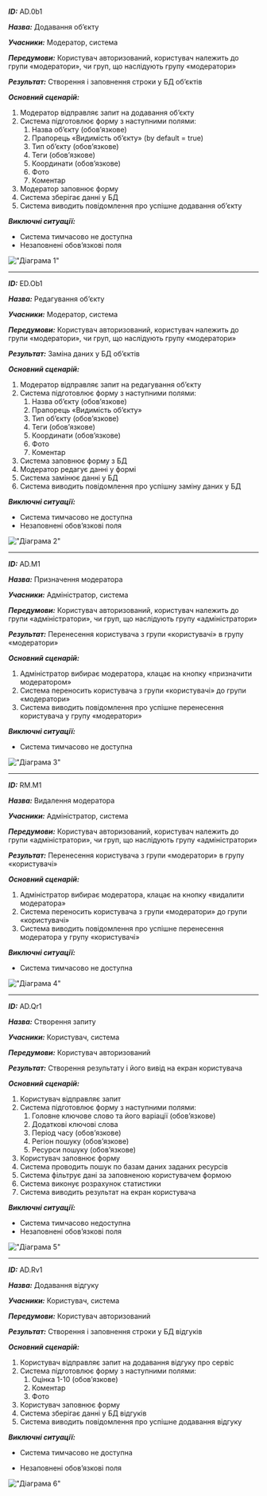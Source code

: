 ***ID:*** AD.0b1

***Назва:*** Додавання об’єкту

***Учасники:*** Модератор, система

***Передумови:*** Користувач авторизований, користувач належить до групи «модератори», чи груп, що наслідують групу «модератори»

***Результат:*** Створення і заповнення строки у БД об’єктів

***Основний сценарій:*** 
1. Модератор відправляє запит на додавання об’єкту
2. Система підготовлює форму з наступними полями:
    1. Назва об’єкту (обов’язкове)
     2. Прапорець «Видимість об’єкту» (by default = true)
     3. Тип об’єкту (обов’язкове)
     4. Теги (обов’язкове)
     5. Координати (обов’язкове)
     6. Фото
     7. Коментар
3. Модератор заповнює форму 
4. Система зберігає данні у БД
5. Система виводить повідомлення про успішне додавання об’єкту
    
***Виключні ситуації:***
- Система тимчасово не доступна
- Незаповнені обов’язкові поля
   
!["Діаграма 1"](http://www.plantuml.com/plantuml/png/VL9DJi9W4DtFARxW0atg1UY6kFOI9DIV17-2xQuB43KkI8Y6m4PDk46fe5_uALTuSoFVYBAgBfhCp9jvy-Rrgz_4ZNQSNBGanGiAp33N3ZAzHQ6TLBvHIVUEpq_FugDM4gMOm6kN-1mhPAdKC66IMpjBQwnruFJEKk9Uy8Of2kHL7U0J2mjrvB1XiDH1JJYH4SYH1QpQQiECIn-qBnKY7ZD-AntPMkqxZawhEiI2MQ_YzflHIIDfnUxGnUqaEWY4UZmsWJEHU8SFd2qsLcEoZTOXU2LS_2_FBZ4lVYXMTYBpJ3jXkM4rZBSd8CUwn91GIXmSOseiB7piHaYSCVHwxxJdy8HXoCvdUEIO4zprRRQYMJ9zorz0O6uM7DOkmv4-ihgpSCPm7Fxrpw-kfHvTDlaglW00)

-------------
    
***ID:*** ED.Ob1

***Назва:*** Редагування об’єкту

***Учасники:*** Модератор, система

***Передумови:*** Користувач авторизований, користувач належить до групи «модератори», чи груп, що наслідують групу «модератори»

***Результат:*** Заміна даних у БД об’єктів

***Основний сценарій:*** 
1. Модератор відправляє запит на редагування об’єкту
2. Система підготовлює форму з наступними полями:
    1. Назва об’єкту (обов’язкове)
    2. Прапорець «Видимість об’єкту»
    3. Тип об’єкту (обов’язкове)
    4. Теги (обов’язкове)
    5. Координати (обов’язкове)
    6. Фото
    7. Коментар
3. Система заповнює форму з БД
4. Модератор редагує данні у формі
5. Система замінює данні у БД
6. Система виводить повідомлення про успішну заміну даних у БД

***Виключні ситуації:***
- Система тимчасово не доступна
- Незаповнені обов’язкові поля
    
!["Діаграма 2"](http://www.plantuml.com/plantuml/png/VLBDJi9W4Bn_J_453sXINu1UY6TVWeJwa-1FiBtr0AB60mdH4BYe2MzGiCG6-CehpBwHyssq7aGFJNOxExCpcwzv4xUwSNBHCIbUK2B7Kdh8v1Qbz5AZg4dtZizFp-AZJXAbcA6GFl4bDiXIqy2CpSAFyvU3av6LEzyIBmpUCAVieYuZV63bIvbOR5ciPTGmP6G45iW2_lMhYQcMFCZGr8WKoFbjPEBNoj2IEg_B62jsWvhTRqSdhQGJsqCRTvFe833qKs0RM3NvZYAmkfYggkGq7gsz4Yx_jwT9U8ilYOsFo3wJNiZaKtLB3joExE7kapRmxCUbNr6ucUdWh0mgkWn8_tLhtQYpo2noDeuJzvw89un35I_ePqcmabUB9EMQOFqD6BrtIRBqMKxa4Uxdo3dBQVZNgxYwDiteiirtyma0)    

-------------
        
***ID:*** AD.M1

***Назва:*** Призначення модератора

***Учасники:*** Адміністратор, система

***Передумови:*** Користувач авторизований, користувач належить до групи «адміністратори», чи груп, що наслідують групу «адміністратори»

***Результат:*** Перенесення користувача з групи «користувачі» в групу «модератори»

***Основний сценарій:*** 
1. Адміністратор вибирає модератора, клацає на кнопку «призначити модератором»
2. Система переносить користувача з групи «користувачі» до групи «модератори»
3. Система виводить повідомлення про успішне перенесення користувача у групу «модератори»

***Виключні ситуації:*** 
- Система тимчасово не доступна

!["Діаграма 3"](http://www.plantuml.com/plantuml/png/XP5DIlH0443tTOgGxnQJpV2jlOJWeCBuWsPsMIGJK1U2uYA26_46RUn0cAGxLtXr8zjsT3QAgwgcNh_ggfvVvliN-UfaAGNtM4PjSDfefMijCRh6Qrb8f6J60pslsqAVCEAnT3iI8pmnXECLJkjFoc4IDZWy4nkj9OqUYs6W_zMKPbByspi-FCh_BrUBWXVwZsVHCM8AcV4S-GuNOXMZqxlGALwFhDQq6Bt621QVyAQbraoXO_eJfqsQRQTiwR0xwOIdrGQBPsJuAWYJba4SHgr2skZDz_Pk4sn87xE_DdjsBlF5wK7uWtS0)
    
-------------

***ID:*** RM.M1

***Назва:*** Видалення модератора

***Учасники:*** Адміністратор, система

***Передумови:*** Користувач авторизований, користувач належить до групи «адміністратори», чи груп, що наслідують групу «адміністратори»

***Результат:*** Перенесення користувача з групи «модератори» в групу «користувачі»

***Основний сценарій:***
1. Адміністратор вибирає модератора, клацає на кнопку «видалити модератора»
2. Система переносить користувача з групи «модератори» до групи «користувачі»
3. Система виводить повідомлення про успішне перенесення модератора у групу «користувачі»

***Виключні ситуації:***
- Система тимчасово не доступна
    
!["Діаграма 4"](http://www.plantuml.com/plantuml/png/XP4zJiD048NxEOLbRa6QY9fB8141KlWHEDqMTYm11HA8maWq4JTOZ2rMYNVt2czknDC6S0DADMlFDz_Rd-bDSNHTBCxdOl243eCsyDfefKijONM9eAMHHCa-dk7m_jrm6GO4plGZ2IjunOQVjzJKMyh3PbYp14IijPOSAw8Eds1Bx-3-imKC-KJCtk7PoMbnC5_C3Dv8StFeYLl3BQtIH0_FMgNgzP5vIP1OhT6c72lqXmmVMl9VP6R-HwXZvFQaBNNTg8n4Msr01ySsFmr1r99Q7hVYij7xtnjyoD1n-JBPTRkNLpATNHpp7Ru0)
    
-------------

    
***ID:*** AD.Qr1

***Назва:*** Створення запиту

***Учасники:*** Користувач, система

***Передумови:*** Користувач авторизований

***Результат:*** Створення результату і його вивід на екран користувача

***Основний сценарій:*** 
1. Користувач відправляє запит
2. Система підготовлює форму з наступними полями:
    1. Головне ключове слово та його варіації (обов’язкове)
    2. Додаткові ключові слова
    3. Період часу (обов’язкове)
    4. Регіон пошуку (обов’язкове)
    5. Ресурси пошуку (обов’язкове)
3. Користувач заповнює форму
4.  Система проводить пошук по базам даних заданих ресурсів
5. Система фільтрує дані за заповненою користувачем формою
6. Система виконує розрахунок статистики
7. Система виводить результат на екран користувача

***Виключні ситуації:***
- Система тимчасово недоступна
- Незаповнені обов’язкові поля

!["Діаграма 5"](http://www.plantuml.com/plantuml/png/XPBDJi9G48Ntzobkui8DJm0RujgNC96e2Vv4oguBIaLS69guA8c9FoG-mAL0g0NgAyoyaMT6o4rer0sPcTCvzviJcftWv3ReNhPDICzKSezoZhZFCMNaU1WQrKruS7nnTXuSjRkja2O_tz22rkH2KwS9caoMCThGXXFBTz92pmszqfHAoWuveIKLKd9gwGl5YfEwePbKCiRkmbA1yOY7Ca3BqLOh3HvnbZxHOSCgNuzJ_DvpokEQWUL29oNDBGmS8EEQLQgPZZVwB3_Wke9ZGozGod_evc87hxuNFI5QJ-WQlsLOfp4vzTGRAnbXiHhgsuxK0cpAgTwG6R6nO7QOEbfRWODXpWCZ4z_guH81CebajG7J3nGhVWHSRnjSik-0v_PWInvvM3HYz0vzgIO3CE8RS2e_ajfUaYEet73a3zijFq7BC9ZxBC0AlrZXr4IFXUeib08w615zDTu_Sky4rpUcsRewnV_x6m00)
    
-------------
    

***ID:*** AD.Rv1

***Назва:*** Додавання відгуку

***Учасники:*** Користувач, система

***Передумови:*** Користувач авторизований

***Результат:*** Створення і заповнення строки у БД відгуків

***Основний сценарій:***
1. Користувач відправляє запит на додавання відгуку про сервіс
2. Система підготовлює форму з наступними полями:
    1. Оцінка 1-10 (обов’язкове)
    2. Коментар 
    3. Фото
3. Користувач заповнює форму
4. Система зберігає данні у БД відгуків
5. Система виводить повідомлення про успішне додавання відгуку

***Виключні ситуації:*** 
- Система тимчасово не доступна

- Незаповнені обов’язкові поля

!["Діаграма 6"](http://www.plantuml.com/plantuml/png/VP7DIiDG48NtynGNNBXHiDjcKrpx4e95XVg3fhiisiOV5q9G9051eMzmUsqqf6dw2cVUoCE0tPIwEtDdldlECBtR-FWc7buC9C4xMXsXqh5ED4M0ryT4h2_9pj7vwLbyE1Zs4qnXCoZHm2VInPH5CBZ44alDdDvPsQ0IV6A65c5NC_oW1gNc3YkAXMPTuU23vkHgUDVPxnm8Fb2Y_PyoWmdQFMVD1dHcxNKKRTkaYmBUVWXqsqnAS7Er0ZEKjjZt6i4SdhBIUz7KuGLl3ap7vo-wrLGX8lgA2e7GV0sQkKrQvCLVGx2YHUiqrJ5bhazypItzCzqeYsZxVQwkfTU_FE4DVm40)
